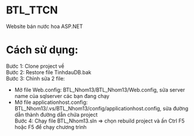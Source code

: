 # BTL_TTCN
Website bán nước hoa ASP.NET
# Cách sử dụng:
Bước 1: Clone project về <br>
Bước 2: Restore file TinhdauDB.bak <br>
Bước 3: Chỉnh sửa 2 file: <br>
- Mở file Web.config: BTL_Nhom13/BTL_Nhom13/Web.config, sửa server name của sqlserver các bạn đang chạy <br>
- Mở file applicationhost.config: BTL_Nhom13/.vs/BTL_Nhom13/config/applicationhost.config, sửa đường dẫn thành đường dẫn chứa project <br>
Bước 4: Chạy file BTL_Nhom13.sln => chọn rebuild project và ấn Ctrl F5 hoặc F5 để chạy chương trình

